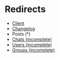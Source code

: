 # Redirects
* [Client]()
* [Changelog]()
* Posts (*)
* [Chats (incomplete)]()
* [Users (incomplete)]()
* [Groups (incomplete)]()
